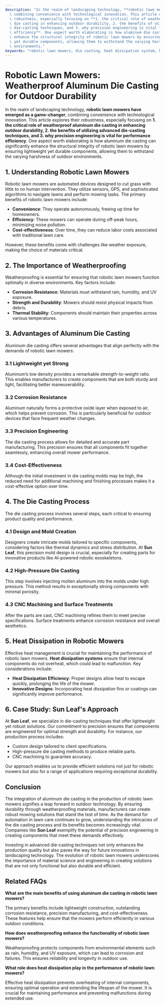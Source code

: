 ```yaml
---
description: "In the realm of landscaping technology, **robotic lawn mowers have emerged as a game-changer**,\
  \ combining convenience with technological innovation. This article explores their\
  \ robustness, especially focusing on **1. the critical role of weatherproof aluminum\
  \ die casting in enhancing outdoor durability, 2. the benefits of utilizing advanced\
  \ die-casting techniques, and 3. why precision engineering is vital for performance\
  \ efficiency**. One aspect worth elaborating is how aluminum die casting can significantly\
  \ enhance the structural integrity of robotic lawn mowers by ensuring lightweight\
  \ yet durable components, allowing them to withstand the varying harshness of outdoor\
  \ environments."
keywords: "robotic lawn mowers, die casting, heat dissipation system, heat dissipation efficiency"
---
```

# Robotic Lawn Mowers: Weatherproof Aluminum Die Casting for Outdoor Durability

In the realm of landscaping technology, **robotic lawn mowers have emerged as a game-changer**, combining convenience with technological innovation. This article explores their robustness, especially focusing on **1. the critical role of weatherproof aluminum die casting in enhancing outdoor durability, 2. the benefits of utilizing advanced die-casting techniques, and 3. why precision engineering is vital for performance efficiency**. One aspect worth elaborating is how aluminum die casting can significantly enhance the structural integrity of robotic lawn mowers by ensuring lightweight yet durable components, allowing them to withstand the varying harshness of outdoor environments.

## 1. Understanding Robotic Lawn Mowers

Robotic lawn mowers are automated devices designed to cut grass with little to no human intervention. They utilize sensors, GPS, and sophisticated algorithms to navigate lawns and perform mowing tasks. The primary benefits of robotic lawn mowers include:

- **Convenience**: They operate autonomously, freeing up time for homeowners.
- **Efficiency**: These mowers can operate during off-peak hours, minimizing noise pollution.
- **Cost-effectiveness**: Over time, they can reduce labor costs associated with traditional lawn care.

However, these benefits come with challenges like weather exposure, making the choice of materials critical.

## 2. The Importance of Weatherproofing

Weatherproofing is essential for ensuring that robotic lawn mowers function optimally in diverse environments. Key factors include:

- **Corrosion Resistance**: Materials must withstand rain, humidity, and UV exposure.
- **Strength and Durability**: Mowers should resist physical impacts from debris.
- **Thermal Stability**: Components should maintain their properties across various temperatures.

## 3. Advantages of Aluminum Die Casting

Aluminum die casting offers several advantages that align perfectly with the demands of robotic lawn mowers:

### 3.1 Lightweight yet Strong

Aluminum’s low density provides a remarkable strength-to-weight ratio. This enables manufacturers to create components that are both sturdy and light, facilitating better maneuverability.

### 3.2 Corrosion Resistance

Aluminum naturally forms a protective oxide layer when exposed to air, which helps prevent corrosion. This is particularly beneficial for outdoor devices that face frequent weather changes.

### 3.3 Precision Engineering

The die casting process allows for detailed and accurate part manufacturing. This precision ensures that all components fit together seamlessly, enhancing overall mower performance.

### 3.4 Cost-Effectiveness

Although the initial investment in die casting molds may be high, the reduced need for additional machining and finishing processes makes it a cost-effective option over time.

## 4. The Die Casting Process

The die casting process involves several steps, each critical to ensuring product quality and performance.

### 4.1 Design and Mold Creation

Designers create intricate molds tailored to specific components, considering factors like thermal dynamics and stress distribution. At **Sun Leaf**, this precision mold design is crucial, especially for creating parts for innovative products like AI-powered robotic exoskeletons.

### 4.2 High-Pressure Die Casting

This step involves injecting molten aluminum into the molds under high pressure. This method results in exceptionally strong components with minimal porosity.

### 4.3 CNC Machining and Surface Treatments

After the parts are cast, CNC machining refines them to meet precise specifications. Surface treatments enhance corrosion resistance and overall aesthetics.

## 5. Heat Dissipation in Robotic Mowers

Effective heat management is crucial for maintaining the performance of robotic lawn mowers. **Heat dissipation systems** ensure that internal components do not overheat, which could lead to malfunction. Key considerations include:

- **Heat Dissipation Efficiency**: Proper designs allow heat to escape quickly, prolonging the life of the mower.
- **Innovative Designs**: Incorporating heat dissipation fins or coatings can significantly improve performance.

## 6. Case Study: Sun Leaf's Approach 

At **Sun Leaf**, we specialize in die-casting techniques that offer lightweight yet robust solutions. Our commitment to precision ensures that components are engineered for optimal strength and durability. For instance, our production process includes:

- Custom design tailored to client specifications.
- High-pressure die casting methods to produce reliable parts.
- CNC machining to guarantee accuracy.

Our approach enables us to provide efficient solutions not just for robotic mowers but also for a range of applications requiring exceptional durability.

## Conclusion

The integration of aluminum die casting in the production of robotic lawn mowers signifies a leap forward in outdoor technology. By ensuring durability through weatherproofing materials, manufacturers can create robust mowing solutions that stand the test of time. As the demand for automation in lawn care continues to grow, understanding the intricacies of the die casting process and its benefits becomes increasingly vital. Companies like **Sun Leaf** exemplify the potential of precision engineering in creating components that meet these demands effectively.

Investing in advanced die-casting techniques not only enhances the production quality but also paves the way for future innovations in landscaping technology. The evolution of robotic lawn mowers underscores the importance of material science and engineering in creating solutions that are not only functional but also durable and efficient.

## Related FAQs

**What are the main benefits of using aluminum die casting in robotic lawn mowers?**

The primary benefits include lightweight construction, outstanding corrosion resistance, precision manufacturing, and cost-effectiveness. These features help ensure that the mowers perform efficiently in various outdoor conditions.

**How does weatherproofing enhance the functionality of robotic lawn mowers?**

Weatherproofing protects components from environmental elements such as rain, humidity, and UV exposure, which can lead to corrosion and failures. This ensures reliability and longevity in outdoor use.

**What role does heat dissipation play in the performance of robotic lawn mowers?**

Effective heat dissipation prevents overheating of internal components, ensuring optimal operation and extending the lifespan of the mower. It is crucial for maintaining performance and preventing malfunctions during extended use.

